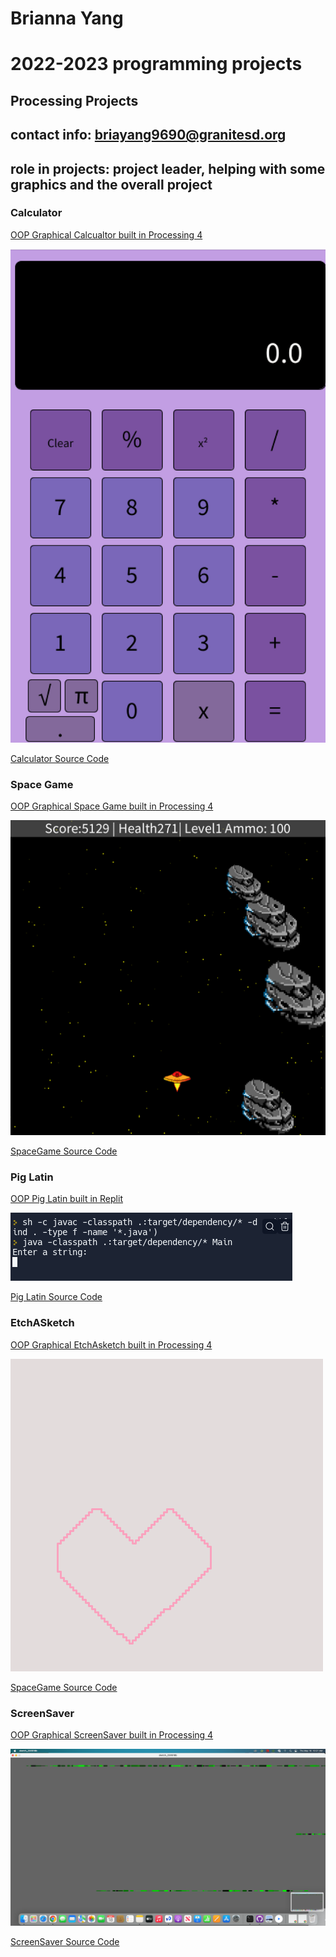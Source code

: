 # Brianna Yang
# 2022-2023 programming projects

## Processing Projects 
## contact info: briayang9690@granitesd.org
## role in projects: project leader, helping with some graphics and the overall project

### Calculator

[OOP Graphical Calcualtor built in Processing 4]()

![Running Calculator](https://github.com/banananabusiness/programmingportfolio2022-2023/blob/main/images/calc.png?raw=true)

[Calculator Source Code](https://github.com/banananabusiness/programmingportfolio2022-2023/tree/main/src/calc)

### Space Game

[OOP Graphical Space Game built in Processing 4]()

![Running SpaceGame](https://github.com/banananabusiness/programmingportfolio2022-2023/blob/main/images/SpaceGame.png)

[SpaceGame Source Code](https://github.com/banananabusiness/programmingportfolio2022-2023/tree/main/src/Space%20Game)

### Pig Latin

[OOP Pig Latin built in Replit]()

![Running Pig Latin](https://github.com/banananabusiness/programmingportfolio2022-2023/blob/main/images/piglatin.png)

[Pig Latin Source Code](https://github.com/banananabusiness/programmingportfolio2022-2023/blob/main/src/pig%20latin)

### EtchASketch

[OOP Graphical EtchAsketch built in Processing 4]()

![Running EtchASketch](https://github.com/banananabusiness/programmingportfolio2022-2023/blob/main/images/EtchASketch.png)

[SpaceGame Source Code](https://github.com/banananabusiness/programmingportfolio2022-2023/blob/main/src/EtchAsketch)

### ScreenSaver

[OOP Graphical ScreenSaver built in Processing 4]()

![Running ScreenSaver](https://github.com/banananabusiness/programmingportfolio2022-2023/blob/main/images/ScreenSaver.png)

[ScreenSaver Source Code](https://github.com/banananabusiness/programmingportfolio2022-2023/blob/main/src/Screensaver/screensaver)
